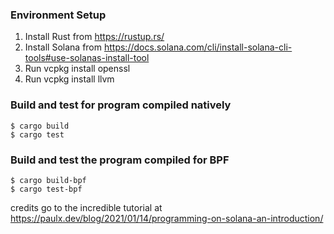 ### Environment Setup
1. Install Rust from https://rustup.rs/
2. Install Solana from https://docs.solana.com/cli/install-solana-cli-tools#use-solanas-install-tool
3. Run vcpkg install openssl
4. Run vcpkg install llvm
### Build and test for program compiled natively
```
$ cargo build
$ cargo test
```

### Build and test the program compiled for BPF
```
$ cargo build-bpf
$ cargo test-bpf
```


credits go to the incredible tutorial at https://paulx.dev/blog/2021/01/14/programming-on-solana-an-introduction/